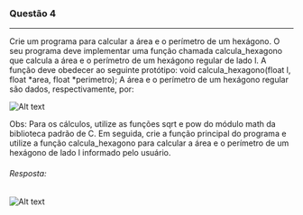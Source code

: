 ### Questão 4
---
Crie um programa para calcular a área e o perímetro de um hexágono. O seu
programa deve implementar uma função chamada calcula_hexagono que calcula a área e o
perímetro de um hexágono regular de lado l. A função deve obedecer ao seguinte protótipo:
void calcula_hexagono(float l, float *area, float *perimetro); A área e o perímetro de um
hexágono regular são dados, respectivamente, por:

![Alt text](image-3.png)

Obs: Para os cálculos, utilize as funções sqrt e pow do módulo math da biblioteca
padrão de C. Em seguida, crie a função principal do programa e utilize a função
calcula_hexagono para calcular a área e o perímetro de um hexágono de lado l
informado pelo usuário.

###### *Resposta:* 

![Alt text](image-9.png)
